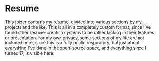 # Resume

This folder contains my resume, divided into various sections by my projects and the like. This is all in a completely custom format, since I've found other resume-creation systems to be rather lacking in their features or presentation. For my own privacy, some sections of my life are not included here, since this is a fully public respository, but just about everything I've done in the open-source space, and everything since I turned 17, is visible here.
